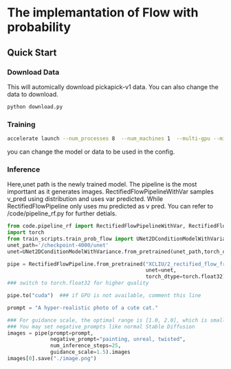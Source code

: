 # The implemantation of Flow with probability

## Quick Start
### Download Data
This will automically download pickapick-v1 data. You can also change the data to download.
```bash
python download.py 
```

### Training
```bash
accelerate launch --num_processes 8  --num_machines 1  --multi-gpu --mixed_precision="fp16"  train_prob_flow_pick.py --config config/pickapick-base.yaml 
```
you can change the model or data to be used in the config.

### Inference
Here,unet path is the newly trained model. The pipeline is the most importtant as it generates images. RectifiedFlowPipelineWithVar samples v_pred using distribution and uses var predicted. While RectifiedFlowPipeline only uses mu predicted as v pred.
You can refer to /code/pipeline_rf.py for further detials.
```python
from code.pipeline_rf import RectifiedFlowPipelineWithVar, RectifiedFlowPipeline
import torch
from train_scripts.train_prob_flow import UNet2DConditionModelWithVariance
unet_path='/checkpoint-4000/unet'
unet=UNet2DConditionModelWithVariance.from_pretrained(unet_path,torch_dtype=torch.float32)

pipe = RectifiedFlowPipeline.from_pretrained("XCLIU/2_rectified_flow_from_sd_1_5", 
                                             unet=unet,
                                             torch_dtype=torch.float32) 
### switch to torch.float32 for higher quality

pipe.to("cuda")  ### if GPU is not available, comment this line

prompt = "A hyper-realistic photo of a cute cat."

### For guidance scale, the optimal range is [1.0, 2.0], which is smaller than normal Stable Diffusion.
### You may set negative_prompts like normal Stable Diffusion
images = pipe(prompt=prompt, 
              negative_prompt="painting, unreal, twisted", 
              num_inference_steps=25, 
              guidance_scale=1.5).images 
images[0].save("./image.png")
```